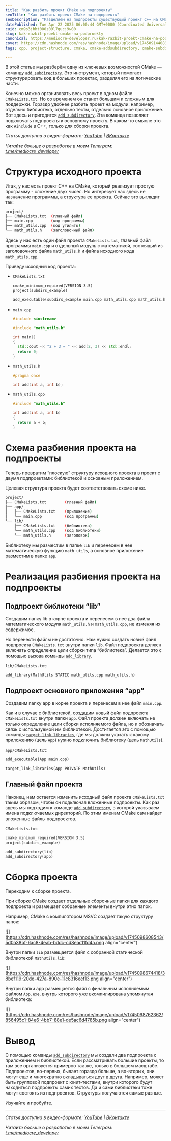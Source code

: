 ```yaml
---
title: "Как разбить проект CMake на подпроекты"
seoTitle: "Как разбить проект CMake на подпроекты"
seoDescription: "Разделяем на подпроекты существующий проект C++ на CMake"
datePublished: Tue Apr 22 2025 06:00:44 GMT+0000 (Coordinated Universal Time)
cuid: cm9s3jbht000z09l7gucj9w80
slug: kak-razbit-proekt-cmake-na-podproekty
canonical: https://mediocre-developer.ru/kak-razbit-proekt-cmake-na-podproekty
cover: https://cdn.hashnode.com/res/hashnode/image/upload/v1745091440837/6480f48c-9a38-4974-9aca-96498c05b449.png
tags: cpp, project-structure, cmake, cmake-addsubdirectory, cmake-subdirectories, cmake-podproekty, cmake-biblioteka, cmake-library

---
```


В этой статье мы разберём одну из ключевых возможностей CMake — команду [`add_subdirectory`](https://cmake.org/cmake/help/latest/command/add_subdirectory.html). Это инструмент, который помогает структурировать код в больших проектах, разделяя его на логические части.

Конечно можно организовать весь проект в одном файле `CMakeLists.txt`. Но со временем он станет большим и сложным для поддержки. Гораздо удобнее разбить проект на модули: например, отдельно библиотека, отдельно тесты, отдельно основное приложение. Вот здесь и пригодится [`add_subdirectory`](https://cmake.org/cmake/help/latest/command/add_subdirectory.html). Эта команда позволяет подключать подпроекты к основному проекту. В каком-то смысле это как `#include` в C++, только для сборки проекта.

*Статья доступна в видео-формате:* [*YouTube*](https://youtu.be/icdzH7QqQW0) *|* [*ВКонтакте*](https://vk.com/video-228420545_456239024)

*Читайте больше о разработке в моем Телеграм:* [*t.me/mediocre\_developer*](https://t.me/mediocre_developer)

# Структура исходного проекта

Итак, у нас есть проект C++ на CMake, который реализует простую программу - сложение двух чисел. Но интересует нас здесь не назначение программы, а структура ее проекта. Сейчас это выглядит так:

```bash
project/  
├── CMakeLists.txt  (главный файл)  
├── main.cpp        (код программы)  
├── math_utils.cpp  (код утилиты)  
└── math_utils.h    (заголовочный файл)
```

Здесь у нас есть один файл проекта `CMakeLists.txt`, главный файл программы `main.cpp` и отдельный модуль с математикой, состоящий из заголовочного файла `math_utils.h` и файла исходного кода `math_utils.cpp`.

Приведу исходный код проекта:

* `CMakeLists.txt`
    
    ```makefile
    cmake_minimum_required(VERSION 3.5)
    project(subdirs_example)
    
    add_executable(subdirs_example main.cpp math_utils.cpp math_utils.h)
    ```
    
* `main.cpp`
    
    ```cpp
    #include <iostream>
    
    #include "math_utils.h"
    
    int main() 
    {
      std::cout << "2 + 3 = " << add(2, 3) << std::endl;
      return 0;
    }
    ```
    
* `math_utils.h`
    
    ```cpp
    #pragma once
    
    int add(int a, int b);
    ```
    
* `math_utils.cpp`
    
    ```cpp
    #include "math_utils.h"
    
    int add(int a, int b)
    {
      return a + b;
    }
    ```
    

# Схема разбиения проекта на подпроекты

Теперь превратим “плоскую” структуру исходного проекта в проект с двумя подпроектами: библиотекой и основным приложением.

Целевая структура проекта будет соответствовать схеме ниже.

```bash
project/  
├── CMakeLists.txt        (главный файл)  
├── app/  
│   ├── CMakeLists.txt    (приложение)  
│   └── main.cpp          (код программы)  
└── lib/  
    ├── CMakeLists.txt    (библиотека)  
    └── math_utils.cpp    (код библиотеки)  
    └── math_utils.h      (заголовок)
```

Библиотеку мы разместим в папке `lib` и перенесем в нее математическую функцию `math_utils`, а основное приложение разместим в папке `app`.

# Реализация разбиения проекта на подпроекты

## Подпроект библиотеки “lib”

Создадим папку lib в корне проекта и перенесем в нее два файла математического модуля `math_utils.h` и `math_utils.cpp`, не изменяя их содержимое.

Но перенести файлы не достаточно. Нам нужно создать новый файл подпроекта `CMakeLists.txt` внутри папки `lib`. Файл подпроекта должен включать определение цели сборки типа “библиотека”. Делается это с помощью вызова команды [`add_library`](https://cmake.org/cmake/help/latest/command/add_library.html).

`lib/CMakeLists.txt`:

```makefile
add_library(MathUtils STATIC math_utils.cpp math_utils.h)
```

## Подпроект основного приложения “app”

Создадим папку app в корне проекта и перенесем в нее файл `main.cpp`.

Как и в случае с библиотекой, создадим новый файл подпроекта `CMakeLists.txt` внутри папки `app`. Файл проекта должен включать не только определение цели сборки исполняемого файла, но и обозначать связь с используемой им библиотекой. Достигается это с помощью команды [`target_link_libraries`](https://cmake.org/cmake/help/latest/command/target_link_libraries.html), где мы должны указать к какому приложению (цель `App`) нужно подключить библиотеку (цель `MathUtils`).

`app/CMakeLists.txt`:

```makefile
add_executable(App main.cpp)

target_link_libraries(App PRIVATE MathUtils)
```

## Главный файл проекта

Наконец, нам остается изменить исходный файл проекта `CMakeLists.txt` таким образом, чтобы он подключал вложенные подпроекты. Как раз здесь мы подходим к команде [`add_subdirectory`](https://cmake.org/cmake/help/latest/command/add_subdirectory.html), в которой указываем имена подключаемых директорий. По этим именам CMake сам найдет вложенные файлы подпроектов.

`CMakeLists.txt`:

```makefile
cmake_minimum_required(VERSION 3.5)
project(subdirs_example)

add_subdirectory(lib)
add_subdirectory(app)
```

# Сборка проекта

Переходим к сборке проекта.

При сборке CMake создает отдельные сборочные папки для каждого подпроекта и размещает собранные элементы внутри этих папок.

Например, CMake с компилятором MSVC создает такую структуру папок:

![](https://cdn.hashnode.com/res/hashnode/image/upload/v1745098608543/5d0a38bf-6ac8-4eab-bddc-cd8eac11fd4a.png align="center")

Внутри папки `lib` размещается файл с собранной статической библиотекой `MathUtils.lib`:

![](https://cdn.hashnode.com/res/hashnode/image/upload/v1745098674418/38bef119-20de-427a-890e-11c8316eef13.png align="center")

Внутри папки app размещается файл с финальным исполняемым файлом `App.exe`, внутрь которого уже вкомпилирована упомянутая библиотека:

![](https://cdn.hashnode.com/res/hashnode/image/upload/v1745098762362/856495c1-84e6-4bb7-88e1-de5ac6d4785b.png align="center")

# Вывод

С помощью команды [`add_subdirectory`](https://cmake.org/cmake/help/latest/command/add_subdirectory.html) мы создали два подпроекта с приложением и библиотекой. Если рассматривать большие проекты, то там все организуется примерно так же, только в большем масштабе. Подпроектов, во-первых, бывает гораздо больше, а во-вторых, они могут еще и многократно вкладываться друг в друга. Например, может быть групповой подпроект с юнит-тестами, внутри которого будут находиться подпроекты самих тестов. Да и сами библиотеки тоже могут состоять из подпроектов. Структуры получаются самые разные.

Изучайте и пробуйте.

---

*Статья доступна в видео-формате:* [*YouTube*](https://youtu.be/icdzH7QqQW0) *|* [*ВКонтакте*](https://vk.com/video-228420545_456239024)

*Читайте больше о разработке в моем Телеграм:* [*t.me/mediocre\_developer*](https://t.me/mediocre_developer)